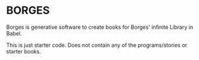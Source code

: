 BORGES
======
Borges is generative software to create books for Borges' infinite Library in Babel. 

This is just starter code. Does not contain any of the programs/stories or starter books.
